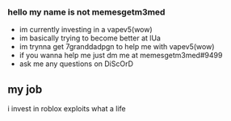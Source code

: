 ### hello my name is not memesgetm3med

-  im currently investing in a vapev5(wow)
-  im basically trying to become better at lUa
-  im trynna get 7granddadpgn to help me with vapev5(wow)
-  if you wanna help me just dm me at memesgetm3med#9499
-  ask me any questions on DiScOrD

## my job
i invest in roblox exploits
what a life

